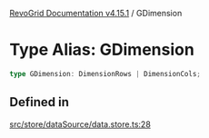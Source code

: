 [RevoGrid Documentation v4.15.1](README.md) / GDimension

# Type Alias: GDimension

```ts
type GDimension: DimensionRows | DimensionCols;
```

## Defined in

[src/store/dataSource/data.store.ts:28](https://github.com/revolist/revogrid/blob/9d06c9d1de184a8cd977144efe5186ec5a7312cb/src/store/dataSource/data.store.ts#L28)
